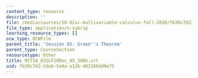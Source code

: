 ```yaml
---
content_type: resource
description: ''
file: /media/courses/18-02sc-multivariable-calculus-fall-2010/fb39c7d22da65a9aa12bd02166dd9e75_MIT18_02SCF10Rec_45_300k.vtt
file_type: application/x-subrip
learning_resource_types: []
ocw_type: OCWFile
parent_title: 'Session 65: Green''s Theorem'
parent_type: CourseSection
resourcetype: Other
title: MIT18_02SCF10Rec_45_300k.srt
uid: fb39c7d2-2da6-5a9a-a12b-d02166dd9e75
---
```

